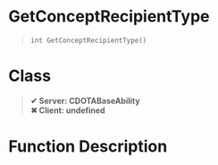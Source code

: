 # GetConceptRecipientType
> `int GetConceptRecipientType()`
# Class
> __✔ Server: CDOTABaseAbility__  
> __✖ Client: undefined__  
# Function Description

